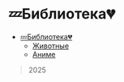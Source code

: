 # 💤Библиотека💔

- [💤Библиотека💔](#библиотека)
  - [Животные](categories/animals.md)
  - [Аниме](categories/anime.md)

> 2025
